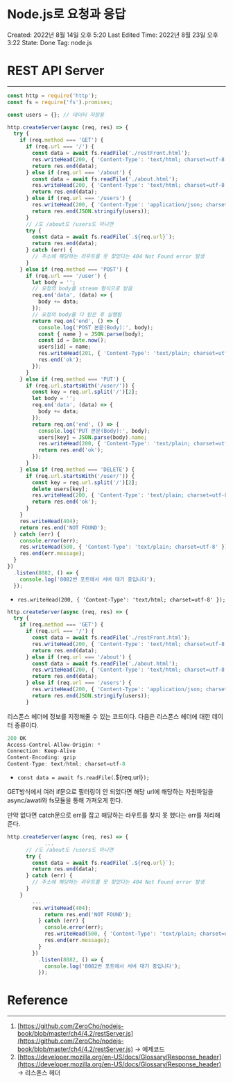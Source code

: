 # Node.js로 요청과 응답

Created: 2022년 8월 14일 오후 5:20
Last Edited Time: 2022년 8월 23일 오후 3:22
State: Done
Tag: node.js

# REST API Server

---

```jsx
const http = require('http');
const fs = require('fs').promises;

const users = {}; // 데이터 저장용

http.createServer(async (req, res) => {
  try {
    if (req.method === 'GET') {
      if (req.url === '/') {
        const data = await fs.readFile('./restFront.html');
        res.writeHead(200, { 'Content-Type': 'text/html; charset=utf-8' });
        return res.end(data);
      } else if (req.url === '/about') {
        const data = await fs.readFile('./about.html');
        res.writeHead(200, { 'Content-Type': 'text/html; charset=utf-8' });
        return res.end(data);
      } else if (req.url === '/users') {
        res.writeHead(200, { 'Content-Type': 'application/json; charset=utf-8' });
        return res.end(JSON.stringify(users));
      }
      // /도 /about도 /users도 아니면
      try {
        const data = await fs.readFile(`.${req.url}`);
        return res.end(data);
      } catch (err) {
        // 주소에 해당하는 라우트를 못 찾았다는 404 Not Found error 발생
      }
    } else if (req.method === 'POST') {
      if (req.url === '/user') {
        let body = '';
        // 요청의 body를 stream 형식으로 받음
        req.on('data', (data) => {
          body += data;
        });
        // 요청의 body를 다 받은 후 실행됨
        return req.on('end', () => {
          console.log('POST 본문(Body):', body);
          const { name } = JSON.parse(body);
          const id = Date.now();
          users[id] = name;
          res.writeHead(201, { 'Content-Type': 'text/plain; charset=utf-8' });
          res.end('ok');
        });
      }
    } else if (req.method === 'PUT') {
      if (req.url.startsWith('/user/')) {
        const key = req.url.split('/')[2];
        let body = '';
        req.on('data', (data) => {
          body += data;
        });
        return req.on('end', () => {
          console.log('PUT 본문(Body):', body);
          users[key] = JSON.parse(body).name;
          res.writeHead(200, { 'Content-Type': 'text/plain; charset=utf-8' });
          return res.end('ok');
        });
      }
    } else if (req.method === 'DELETE') {
      if (req.url.startsWith('/user/')) {
        const key = req.url.split('/')[2];
        delete users[key];
        res.writeHead(200, { 'Content-Type': 'text/plain; charset=utf-8' });
        return res.end('ok');
      }
    }
    res.writeHead(404);
    return res.end('NOT FOUND');
  } catch (err) {
    console.error(err);
    res.writeHead(500, { 'Content-Type': 'text/plain; charset=utf-8' });
    res.end(err.message);
  }
})
  .listen(8082, () => {
    console.log('8082번 포트에서 서버 대기 중입니다');
  });
```

- `res.writeHead(200, { 'Content-Type': 'text/html; charset=utf-8' });`

```jsx
http.createServer(async (req, res) => {
  try {
    if (req.method === 'GET') {
      if (req.url === '/') {
        const data = await fs.readFile('./restFront.html');
        res.writeHead(200, { 'Content-Type': 'text/html; charset=utf-8' });
        return res.end(data);
      } else if (req.url === '/about') {
        const data = await fs.readFile('./about.html');
        res.writeHead(200, { 'Content-Type': 'text/html; charset=utf-8' });
        return res.end(data);
      } else if (req.url === '/users') {
        res.writeHead(200, { 'Content-Type': 'application/json; charset=utf-8' });
        return res.end(JSON.stringify(users));
      }
```

리스폰스 헤더에 정보를 지정해줄 수 있는 코드이다. 다음은 리스폰스 헤더에 대한 데이터 종류이다.

```jsx
200 OK
Access-Control-Allow-Origin: *
Connection: Keep-Alive
Content-Encoding: gzip
Content-Type: text/html; charset=utf-8
```

- `const data = await fs.readFile(`.${req.url}`);`

GET방식에서 여러 if문으로 필터링이 안 되었다면 해당 url에 해당하는 자원파일을 async/awati와 fs모듈을 통해 가져오게 한다.

만약 없다면 catch문으로 err를 잡고 해당하는 라우트를 찾지 못 했다는 err를 처리해준다.

```jsx
http.createServer(async (req, res) => {
			...
      // /도 /about도 /users도 아니면
      try {
        const data = await fs.readFile(`.${req.url}`);
        return res.end(data);
      } catch (err) {
        // 주소에 해당하는 라우트를 못 찾았다는 404 Not Found error 발생
      }
    }
		...
		res.writeHead(404);
		    return res.end('NOT FOUND');
		  } catch (err) {
		    console.error(err);
		    res.writeHead(500, { 'Content-Type': 'text/plain; charset=utf-8' });
		    res.end(err.message);
		  }
		})
		  .listen(8082, () => {
		    console.log('8082번 포트에서 서버 대기 중입니다');
		  });
```

# Reference

---

1. [https://github.com/ZeroCho/nodejs-book/blob/master/ch4/4.2/restServer.js](https://github.com/ZeroCho/nodejs-book/blob/master/ch4/4.2/restServer.js)
→ 예제코드
2. [https://developer.mozilla.org/en-US/docs/Glossary/Response_header](https://developer.mozilla.org/en-US/docs/Glossary/Response_header)
→ 리스폰스 헤더